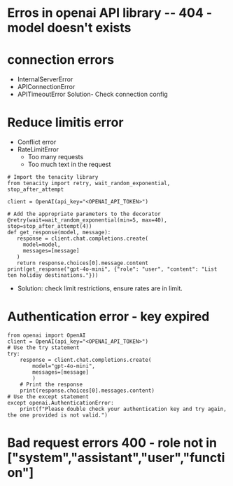 # Erros in openai API library -- 404 - model doesn't exists

# connection errors
- InternalServerError
- APIConnectionError
- APITimeoutError
Solution- Check connection config

# Reduce limitis error
- Conflict error
- RateLimitError
  - Too many requests
  - Too much text in the request
 ```
# Import the tenacity library
from tenacity import retry, wait_random_exponential, stop_after_attempt

client = OpenAI(api_key="<OPENAI_API_TOKEN>")

# Add the appropriate parameters to the decorator
@retry(wait=wait_random_exponential(min=5, max=40), stop=stop_after_attempt(4))
def get_response(model, message):
    response = client.chat.completions.create(
      model=model,
      messages=[message]
    )
    return response.choices[0].message.content
print(get_response("gpt-4o-mini", {"role": "user", "content": "List ten holiday destinations."}))
 ```
- Solution: check limit restrictions, ensure rates are in limit.

# Authentication error - key expired   
```
from openai import OpenAI
client = OpenAI(api_key="<OPENAI_API_TOKEN>")
# Use the try statement
try:
    response = client.chat.completions.create(
        model="gpt-4o-mini",
        messages=[message]
        )
    # Print the response
    print(response.choices[0].messages.content)
# Use the except statement
except openai.AuthenticationError:
    print(f"Please double check your authentication key and try again, the one provided is not valid.")
```

# Bad request errors 400 - role not in ["system","assistant","user","function"]
  
